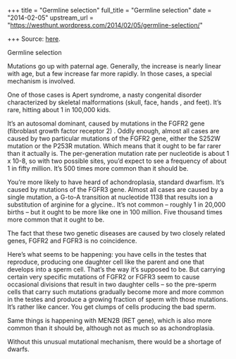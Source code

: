 +++
title = "Germline selection"
full_title = "Germline selection"
date = "2014-02-05"
upstream_url = "https://westhunt.wordpress.com/2014/02/05/germline-selection/"

+++
Source: [here](https://westhunt.wordpress.com/2014/02/05/germline-selection/).

Germline selection

Mutations go up with paternal age. Generally, the increase is nearly
linear with age, but a few increase far more rapidly. In those cases, a
special mechanism is involved.

One of those cases is Apert syndrome, a nasty congenital disorder
characterized by skeletal malformations (skull, face, hands , and feet).
 It’s rare, hitting about 1 in 100,000 kids.

It’s an autosomal dominant, caused by mutations in the FGFR2 gene
(fibroblast growth factor receptor 2) . Oddly enough, almost all cases
are caused by two particular mutations of the FGFR2 gene, either the
S252W mutation or the P253R mutation. Which means that it ought to be
far rarer than it actually is. The per-generation mutation rate per
nucleotide is about 1 x 10-8, so with two possible sites, you’d expect
to see a frequency of about 1 in fifty million. It’s 500 times more
common than it should be.

You’re more likely to have heard of achondroplasia, standard dwarfism.
It’s caused by mutations of the FGFR3 gene. Almost all cases are caused
by a single mutation, a G-to-A transition at nucleotide 1138 that
results ion a substitution of arginine for a glycine.. It’s not common –
roughly 1 in 20,000 births – but it ought to be more like one in 100
million. Five thousand times more common that it ought to be.

The fact that these two genetic diseases are caused by two closely
related genes, FGFR2 and FGFR3 is no coincidence.

Here’s what seems to be happening: you have cells in the testes that
reproduce, producing one daughter cell like the parent and one that
develops into a sperm cell. That’s the way it’s supposed to be. But
carrying certain very specific mutations of FGFR2 or FGFR3 seem to
cause occasional divisions that result in two daughter cells – so the
pre-sperm cells that carry such mutations gradually become more and more
common in the testes and produce a growing fraction of sperm with those
mutations. It’s rather like cancer. You get clumps of cells producing
the bad sperm.

Same things is happening with MEN2B (RET gene), which is also more
common than it should be, although not as much so as achondroplasia.

Without this unusual mutational mechanism, there would be a shortage of
dwarfs.

